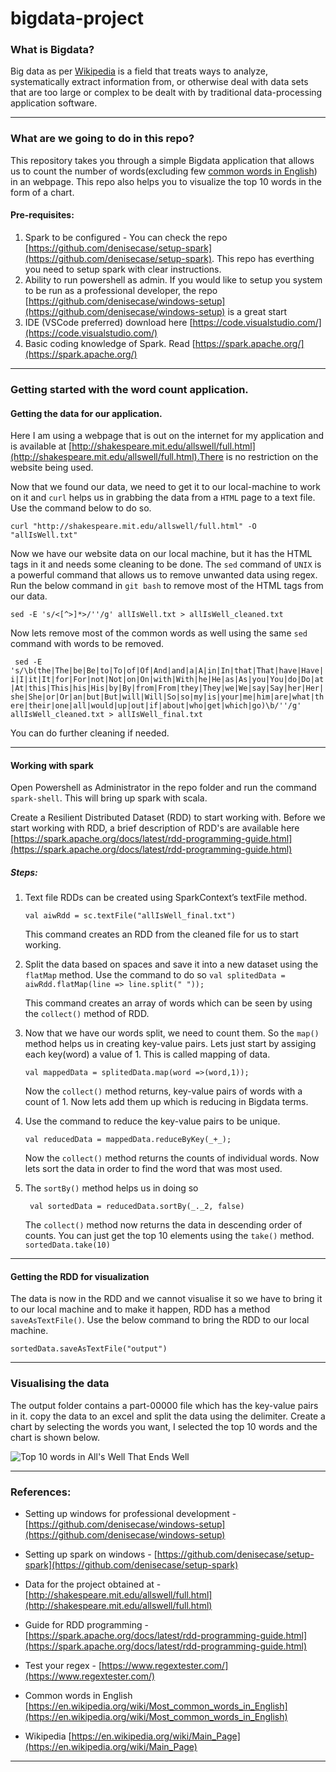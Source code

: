 # bigdata-project

### What is Bigdata?

Big data as per [Wikipedia](https://en.wikipedia.org/wiki/Big_data) is a field that treats ways to analyze, systematically extract information from, or otherwise deal with data sets that are too large or complex to be dealt with by traditional data-processing application software.

---

### What are we going to do in this repo?

This repository takes you through a simple Bigdata application that allows us to count the number of words(excluding few [common words in English](https://en.wikipedia.org/wiki/Most_common_words_in_English)) in an webpage. This repo also helps you to visualize the top 10 words in the form of a chart.

#### Pre-requisites:

1. Spark to be configured - You can check the repo [https://github.com/denisecase/setup-spark](https://github.com/denisecase/setup-spark). This repo has everthing you need to setup spark with clear instructions.
2. Ability to run powershell as admin. If you would like to setup you system to be run as a professional developer, the repo [https://github.com/denisecase/windows-setup](https://github.com/denisecase/windows-setup) is a great start 
3. IDE (VSCode preferred) download here [https://code.visualstudio.com/](https://code.visualstudio.com/)
4. Basic coding knowledge of Spark. Read [https://spark.apache.org/](https://spark.apache.org/)

---
### Getting started with the word count application.

#### Getting the data for our application.

Here I am using a webpage that is out on the internet for my application and is available at [http://shakespeare.mit.edu/allswell/full.html](http://shakespeare.mit.edu/allswell/full.html).There is no restriction on the website being used.

Now that we found our data, we need to get it to our local-machine to work on it and ```curl``` helps us in grabbing the data from a ```HTML``` page to a text file. Use the command below to do so.

```curl "http://shakespeare.mit.edu/allswell/full.html" -O "allIsWell.txt"```

Now we have our website data on our local machine, but it has the HTML tags in it and needs some cleaning to be done. The ```sed``` command of ```UNIX``` is a powerful command that allows us to remove unwanted data using regex. Run the below command in ```git bash``` to remove most of the HTML tags from our data.

```sed -E 's/<[^>]*>/''/g' allIsWell.txt > allIsWell_cleaned.txt```

Now lets remove most of the common words as well using the same ```sed``` command with words to be removed.

``` sed -E 's/\b(the|The|be|Be|to|To|of|Of|And|and|a|A|in|In|that|That|have|Have|i|I|it|It|for|For|not|Not|on|On|with|With|he|He|as|As|you|You|do|Do|at|At|this|This|his|His|by|By|from|From|they|They|we|We|say|Say|her|Her|she|She|or|Or|an|but|But|will|Will|So|so|my|is|your|me|him|are|what|there|their|one|all|would|up|out|if|about|who|get|which|go)\b/''/g' allIsWell_cleaned.txt > allIsWell_final.txt```

You can do further cleaning if needed. 

---

#### Working with spark 

Open Powershell as Administrator in the repo folder and run the command ```spark-shell```. This will bring up spark with scala.

Create a Resilient Distributed Dataset (RDD) to start working with. Before we start working with RDD, a brief description of RDD's are available here [https://spark.apache.org/docs/latest/rdd-programming-guide.html](https://spark.apache.org/docs/latest/rdd-programming-guide.html)

##### Steps:
1. Text file RDDs can be created using SparkContext’s textFile method. 

    ```val aiwRdd = sc.textFile("allIsWell_final.txt")``` 

    This command creates an RDD from the cleaned file for us to start working.

2. Split the data based on spaces and save it into a new dataset using the ```flatMap``` method. Use the command to do so
    ```val splitedData = aiwRdd.flatMap(line => line.split(" "));```

    This command creates an array of words which can be seen by using the ```collect()``` method of RDD.

3. Now that we have our words split, we need to count them. So the ```map()``` method helps us in creating key-value pairs. Lets just start by assiging each key(word) a value of 1. This is called mapping of data.

    ```val mappedData = splitedData.map(word =>(word,1));```

    Now the ```collect()``` method returns, key-value pairs of words with a count of 1. Now lets add them up which is reducing in Bigdata terms.

4. Use the command to reduce the key-value pairs to be unique. 

    ```val reducedData = mappedData.reduceByKey(_+_);```

    Now the ```collect()``` method returns the counts of individual words. Now lets sort the data in order to find the word that was most used.

5. The ```sortBy()``` method helps us in doing so

    ``` val sortedData = reducedData.sortBy(_._2, false)```

    The ```collect()``` method now returns the data in descending order of counts. You can just get the top 10 elements using the ```take()``` method. ```sortedData.take(10)```

---

#### Getting the RDD for visualization

The data is now in the RDD and we cannot visualise it so we have to bring it to our local machine and to make it happen, RDD has a method ```saveAsTextFile()```. Use the below command to bring the RDD to our local machine.

```sortedData.saveAsTextFile("output")```

---

### Visualising the data

The output folder contains a part-00000 file which has the key-value pairs in it. copy the data to an excel and split the data using the delimiter. Create a chart by selecting the words you want, I selected the top 10 words and the chart is shown below.


![Top 10 words in All's Well That Ends Well](./aiw.jpg)

---

### References:

- Setting up windows for professional development - [https://github.com/denisecase/windows-setup](https://github.com/denisecase/windows-setup)
- Setting up spark on windows - [https://github.com/denisecase/setup-spark](https://github.com/denisecase/setup-spark)

- Data for the project obtained at - [http://shakespeare.mit.edu/allswell/full.html](http://shakespeare.mit.edu/allswell/full.html)

- Guide for RDD programming - [https://spark.apache.org/docs/latest/rdd-programming-guide.html](https://spark.apache.org/docs/latest/rdd-programming-guide.html)

- Test your regex - [https://www.regextester.com/](https://www.regextester.com/)

- Common words in English [https://en.wikipedia.org/wiki/Most_common_words_in_English](https://en.wikipedia.org/wiki/Most_common_words_in_English)

- Wikipedia [https://en.wikipedia.org/wiki/Main_Page](https://en.wikipedia.org/wiki/Main_Page)

---

















